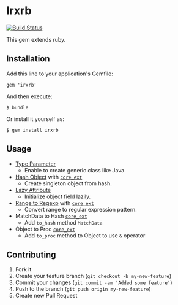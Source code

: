 # Irxrb

[![Build Status](https://secure.travis-ci.org/irxground/irxrb.png?branch=master)](http://travis-ci.org/irxground/irxrb)

This gem extends ruby.

## Installation

Add this line to your application's Gemfile:

    gem 'irxrb'

And then execute:

    $ bundle

Or install it yourself as:

    $ gem install irxrb

## Usage

- [Type Parameter](spec/generic_type_spec.rb)
    - Enable to create generic class like Java.
- [Hash Object](spec/hash_object_spec.rb)
    with [`core_ext`](spec/core_ext/hash_to_obj_spec.rb)
    - Create singleton object from hash.
- [Lazy Attribute](spec/lazy_attribute_spec.rb)
    - Initialize object field lazily.
- [Range to Regexp](spec/range_to_regexp_spec.rb)
    with [`core_ext`](spec/core_ext/range_to_regexp_spec.rb)
    - Convert range to regular expression pattern.
- MatchData to Hash [`core_ext`](spec/core_ext/match_data_to_hash_spec.rb)
    - Add `to_hash` method `MatchData`
- Object to Proc [`core_ext`](spec/core_ext/to_proc_spec.rb)
    - Add `to_proc` method to Object to use `&` operator

## Contributing

1. Fork it
2. Create your feature branch (`git checkout -b my-new-feature`)
3. Commit your changes (`git commit -am 'Added some feature'`)
4. Push to the branch (`git push origin my-new-feature`)
5. Create new Pull Request

